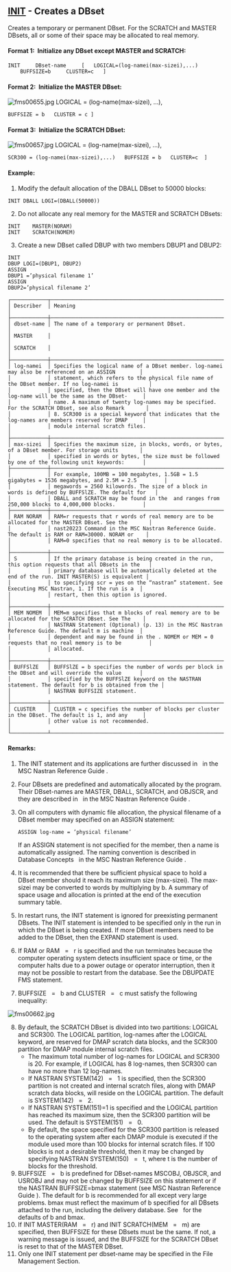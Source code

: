 ## [INIT](https://help.hexagonmi.com/bundle/MSC_Nastran_2022.4/page/Nastran_Combined_Book/qrg/fms/TOC.INIT.xhtml) - Creates a DBset

Creates a temporary or permanent DBset. For the SCRATCH and MASTER DBsets, all or some of their space may be allocated to real memory.

#### Format 1:  Initialize any DBset except MASTER and SCRATCH:

```nastran
INIT     DBset-name     [   LOGICAL=(log-namei(max-sizei),...)     BUFFSIZE=b     CLUSTER=c   ]
```

#### Format 2:  Initialize the MASTER DBset:

![fms00655.jpg](https://help-be.hexagonmi.com/bundle/MSC_Nastran_2022.4/page/Nastran_Combined_Book/qrg/fms/../../../assets/fms00655.jpg?_LANG=enus)  LOGICAL = (log-name(max-sizei), ...),

```nastran
BUFFSIZE = b   CLUSTER = c ]
```

#### Format 3:  Initialize the SCRATCH DBset:

![fms00657.jpg](https://help-be.hexagonmi.com/bundle/MSC_Nastran_2022.4/page/Nastran_Combined_Book/qrg/fms/../../../assets/fms00657.jpg?_LANG=enus)  LOGICAL = (log-name(max-sizei), ...),

```nastran
SCR300 = (log-namei(max-sizei),...)   BUFFSIZE = b   CLUSTER=c  ]
```

#### Example:

1. Modify the default allocation of the DBALL DBset to 50000 blocks:

```nastran
INIT DBALL LOGI=(DBALL(50000))
```

2. Do not allocate any real memory for the MASTER and SCRATCH DBsets:

```nastran
INIT    MASTER(NORAM)
INIT    SCRATCH(NOMEM)
```

3. Create a new DBset called DBUP with two members DBUP1 and DBUP2:

```nastran
INIT
DBUP LOGI=(DBUP1, DBUP2)
ASSIGN
DBUP1 =’physical filename 1’
ASSIGN
DBUP2=’physical filename 2’
```

```text
┌────────────┬────────────────────────────────────────────────────────────────────────────────────────────────────┐
│ Describer  │ Meaning                                                                                            │
├────────────┼────────────────────────────────────────────────────────────────────────────────────────────────────┤
│ dbset-name │ The name of a temporary or permanent DBset.                                                        │
│ MASTER     │                                                                                                    │
│ SCRATCH    │                                                                                                    │
├────────────┼────────────────────────────────────────────────────────────────────────────────────────────────────┤
│ log-namei  │ Specifies the logical name of a DBset member. log-namei may also be referenced on an ASSIGN        │
│            │ statement, which refers to the physical file name of the DBset member. If no log-namei is          │
│            │ specified, then the DBset will have one member and the log-name will be the same as the DBset-     │
│            │ name. A maximum of twenty log-names may be specified. For the SCRATCH DBset, see also Remark       │
│            │ 8. SCR300 is a special keyword that indicates that the log-names are members reserved for DMAP     │
│            │ module internal scratch files.                                                                     │
├────────────┼────────────────────────────────────────────────────────────────────────────────────────────────────┤
│ max-sizei  │ Specifies the maximum size, in blocks, words, or bytes, of a DBset member. For storage units       │
│            │ specified in words or bytes, the size must be followed by one of the following unit keywords:      │
├────────────┼────────────────────────────────────────────────────────────────────────────────────────────────────┤
│            │ For example, 100MB = 100 megabytes, 1.5GB = 1.5 gigabytes = 1536 megabytes, and 2.5M = 2.5         │
│            │ megawords = 2560 kilowords. The size of a block in words is defined by BUFFSlZE. The default for   │
│            │ DBALL and SCRATCH may be found in the  and ranges from 250,000 blocks to 4,000,000 blocks.         │
├────────────┼────────────────────────────────────────────────────────────────────────────────────────────────────┤
│ RAM NORAM  │ RAM=r requests that r words of real memory are to be allocated for the MASTER DBset. See the       │
│            │ nast20223 Command in the MSC Nastran Reference Guide. The default is RAM or RAM=30000. NORAM or    │
│            │ RAM=0 specifies that no real memory is to be allocated.                                            │
├────────────┼────────────────────────────────────────────────────────────────────────────────────────────────────┤
│ S          │ If the primary database is being created in the run, this option requests that all DBsets in the   │
│            │ primary database will be automatically deleted at the end of the run. INIT MASTER(S) is equivalent │
│            │ to specifying scr = yes on the “nastran” statement. See Executing MSC Nastran, 1. If the run is a  │
│            │ restart, then this option is ignored.                                                              │
├────────────┼────────────────────────────────────────────────────────────────────────────────────────────────────┤
│ MEM NOMEM  │ MEM=m specifies that m blocks of real memory are to be allocated for the SCRATCH DBset. See The    │
│            │ NASTRAN Statement (Optional) (p. 13) in the MSC Nastran Reference Guide. The default m is machine  │
│            │ dependent and may be found in the . NOMEM or MEM = 0 requests that no real memory is to be         │
│            │ allocated.                                                                                         │
├────────────┼────────────────────────────────────────────────────────────────────────────────────────────────────┤
│ BUFFSlZE   │ BUFFSlZE = b specifies the number of words per block in the DBset and will override the value      │
│            │ specified by the BUFFSlZE keyword on the NASTRAN statement. The default for b is obtained from the │
│            │ NASTRAN BUFFSIZE statement.                                                                        │
├────────────┼────────────────────────────────────────────────────────────────────────────────────────────────────┤
│ CLUSTER    │ CLUSTER = c specifies the number of blocks per cluster in the DBset. The default is 1, and any     │
│            │ other value is not recommended.                                                                    │
└────────────┴────────────────────────────────────────────────────────────────────────────────────────────────────┘
```

#### Remarks:

1. The INIT statement and its applications are further discussed in    in the MSC Nastran Reference Guide .
2. Four DBsets are predefined and automatically allocated by the program. Their DBset-names are MASTER, DBALL, SCRATCH, and OBJSCR, and they are described in    in the MSC Nastran Reference Guide .
3. On all computers with dynamic file allocation, the physical filename of a DBset member may specified on an ASSIGN statement:

     ```nastran
     ASSIGN log-name = ’physical filename’
     ```

     If an ASSIGN statement is not specified for the member, then a name is automatically assigned. The naming convention is described in   Database Concepts    in the MSC Nastran Reference Guide .

4. It is recommended that there be sufficient physical space to hold a DBset member should it reach its maximum size (max-sizei). The max-sizei may be converted to words by multiplying by b. A summary of space usage and allocation is printed at the end of the execution summary table.
5. In restart runs, the INIT statement is ignored for preexisting permanent DBsets. The INIT statement is intended to be specified only in the run in which the DBset is being created. If more DBset members need to be added to the DBset, then the EXPAND statement is used.
6. If RAM or RAM   =   r is specified and the run terminates because the computer operating system detects insufficient space or time, or the computer halts due to a power outage or operator interruption, then it may not be possible to restart from the database. See the DBUPDATE FMS statement.
7. BUFFSIZE   =   b and CLUSTER   =   c must satisfy the following inequality:

![fms00662.jpg](https://help-be.hexagonmi.com/bundle/MSC_Nastran_2022.4/page/Nastran_Combined_Book/qrg/fms/../../../assets/fms00662.jpg?_LANG=enus)  

8. By default, the SCRATCH DBset is divided into two partitions: LOGICAL and SCR300. The LOGICAL partition, log-names after the LOGICAL keyword, are reserved for DMAP scratch data blocks, and the SCR300 partition for DMAP module internal scratch files.
     - The maximum total number of log-names for LOGICAL and SCR300 is 20. For example, if LOGICAL has 8 log-names, then SCR300 can have no more than 12 log-names.
     - If NASTRAN SYSTEM(142)   =   1 is specified, then the SCR300 partition is not created and internal scratch files, along with DMAP scratch data blocks, will reside on the LOGICAL partition. The default is SYSTEM(142)   =   2.
     - If NASTRAN SYSTEM(151)=1 is specified and the LOGICAL partition has reached its maximum size, then the SCR300 partition will be used. The default is SYSTEM(151)   =   0.
     - By default, the space specified for the SCR300 partition is released to the operating system after each DMAP module is executed if the module used more than 100 blocks for internal scratch files. If 100 blocks is not a desirable threshold, then it may be changed by specifying NASTRAN SYSTEM(150)   =   t, where t is the number of blocks for the threshold.
9. BUFFSlZE   =   b is predefined for DBset-names MSCOBJ, OBJSCR, and USROBJ and may not be changed by BUFFSIZE on this statement or if the NASTRAN BUFFSlZE=bmax statement (see    MSC Nastran Reference Guide ). The default for b is recommended for all except very large problems. bmax must reflect the maximum of b specified for all DBsets attached to the run, including the delivery database. See    for the defaults of b and bmax.
10. If INIT MASTER(RAM   =   r) and INIT SCRATCH(MEM   =   m) are specified, then BUFFSIZE for these DBsets must be the same. If not, a warning message is issued, and the BUFFSlZE for the SCRATCH DBset is reset to that of the MASTER DBset.
11. Only one INIT statement per dbset-name may be specified in the File Management Section.
